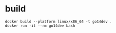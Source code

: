 # build
```
docker build --platform linux/x86_64 -t go14dev .
docker run -it --rm go14dev bash
```


